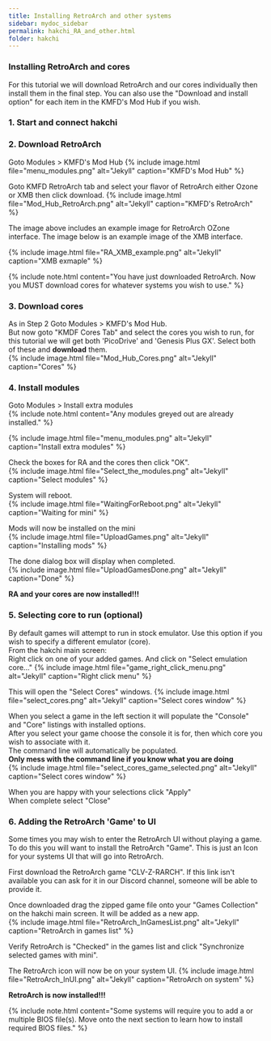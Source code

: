 ```yaml
---
title: Installing RetroArch and other systems
sidebar: mydoc_sidebar
permalink: hakchi_RA_and_other.html
folder: hakchi
---
```


### Installing RetroArch and cores
For this tutorial we will download RetroArch and our cores individually then install them in the final step.  You can also use the "Download and install option" for each item in the KMFD's Mod Hub if you wish.  

### 1. Start and connect hakchi

### 2. Download RetroArch
Goto Modules > KMFD's Mod Hub
{% include image.html file="menu_modules.png"  alt="Jekyll" caption="KMFD's Mod Hub" %}

Goto KMFD RetroArch tab and select your flavor of RetroArch either Ozone or XMB then click download.
{% include image.html file="Mod_Hub_RetroArch.png"  alt="Jekyll" caption="KMFD's RetroArch" %}

The image above includes an example image for RetroArch OZone interface.  The image below is an example image of the XMB interface.  

{% include image.html file="RA_XMB_example.png"  alt="Jekyll" caption="XMB exmaple" %}

{% include note.html content="You have just downloaded RetroArch.  Now you MUST download cores for whatever systems you wish to use." %}


### 3. Download cores
As in Step 2 Goto Modules > KMFD's Mod Hub.  
But now goto "KMDF Cores Tab" and select the cores you wish to run, for this tutorial we will get both 'PicoDrive' and 'Genesis Plus GX'.  Select both of these and **download** them.  
{% include image.html file="Mod_Hub_Cores.png"  alt="Jekyll" caption="Cores" %}

### 4. Install modules  
Goto Modules > Install extra modules  
{% include note.html content="Any modules greyed out are already installed." %}  

{% include image.html file="menu_modules.png"  alt="Jekyll" caption="Install extra modules" %}  

Check the boxes for RA and the cores then click "OK".  
{% include image.html file="Select_the_modules.png"  alt="Jekyll" caption="Select modules" %}  

System will reboot.  
{% include image.html file="WaitingForReboot.png"  alt="Jekyll" caption="Waiting for mini" %}  

Mods will now be installed on the mini  
{% include image.html file="UploadGames.png"  alt="Jekyll" caption="Installing mods" %}   

The done dialog box will display when completed.  
{% include image.html file="UploadGamesDone.png"  alt="Jekyll" caption="Done" %}  

**RA and your cores are now installed!!!**  


### 5. Selecting core to run (optional)  
By default games will attempt to run in stock emulator.  Use this option if you wish to specify a different emulator (core).  
From the hakchi main screen:  
Right click on one of your added games. And click on "Select emulation core..."
{% include image.html file="game_right_click_menu.png"  alt="Jekyll" caption="Right click menu" %}  

This will open the "Select Cores" windows.
{% include image.html file="select_cores.png"  alt="Jekyll" caption="Select cores window" %}

When you select a game in the left section it will populate the "Console" and "Core" listings with installed options.  
After you select your game choose the console it is for, then which core you wish to associate with it.  
The command line will automatically be populated.  
**Only mess with the command line if you know what you are doing**  
{% include image.html file="select_cores_game_selected.png"  alt="Jekyll" caption="Select cores window" %}

When you are happy with your selections click "Apply"  
When complete select "Close"  

### 6. Adding the RetroArch 'Game' to UI
Some times you may wish to enter the RetroArch UI without playing a game.  To do this you will want to install the RetroArch "Game".  This is just an Icon for your systems UI that will go into RetroArch.  

First download the RetroArch game "CLV-Z-RARCH".  If this link isn't available you can ask for it in our Discord channel, someone will be able to provide it.  

Once downloaded drag the zipped game file onto your "Games Collection" on the hakchi main screen.  It will be added as a new app.  
{% include image.html file="RetroArch_InGamesList.png"  alt="Jekyll" caption="RetroArch in games list" %}  

Verify RetroArch is "Checked" in the games list and click "Synchronize selected games with mini".  

The RetroArch icon will now be on your system UI.
{% include image.html file="RetroArch_InUI.png"  alt="Jekyll" caption="RetroArch on system" %}  

**RetroArch is now installed!!!**

{% include note.html content="Some systems will require you to add a or multiple BIOS file(s).  Move onto the next section to learn how to install required BIOS files." %} 
